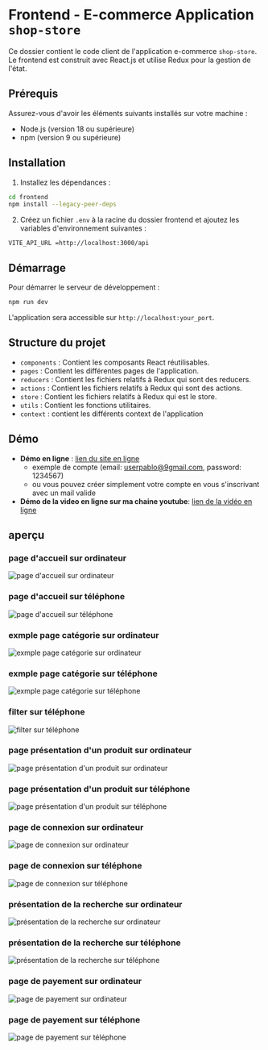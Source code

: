 # Frontend - E-commerce Application `shop-store`

Ce dossier contient le code client de l'application e-commerce `shop-store`. Le frontend est construit avec React.js et utilise Redux pour la gestion de l'état.

## Prérequis

Assurez-vous d'avoir les éléments suivants installés sur votre machine :
- Node.js (version 18 ou supérieure)
- npm (version 9 ou supérieure)

## Installation

1. Installez les dépendances :

```bash
cd frontend
npm install --legacy-peer-deps
```

2. Créez un fichier `.env` à la racine du dossier frontend et ajoutez les variables d'environnement suivantes :

```env
VITE_API_URL =http://localhost:3000/api
```

## Démarrage

Pour démarrer le serveur de développement :

```bash
npm run dev
```

L'application sera accessible sur `http://localhost:your_port`.

## Structure du projet

- `components` : Contient les composants React réutilisables.
- `pages` : Contient les différentes pages de l'application.
- `reducers` : Contient les fichiers relatifs à Redux qui sont des reducers.
- `actions` : Contient les fichiers relatifs à Redux qui sont des actions.
- `store` : Contient les fichiers relatifs à Redux qui est le store.
- `utils` : Contient les fonctions utilitaires.
- `context` : contient les différents context de l'application

## Démo

- **Démo en ligne** : [lien du site en ligne](https://shop-store-one.vercel.app/)
    - exemple de compte (email: userpablo@9gmail.com, password: 1234567)
    - ou vous pouvez créer simplement votre compte en vous s'inscrivant avec un mail valide
- **Démo de la video en ligne sur ma chaine youtube**: [lien de la vidéo en ligne]()

## aperçu

### page d'accueil sur ordinateur

![page d'accueil sur ordinateur](./demo_images/ordi_demo/ordi_accueil.png)

### page d'accueil sur téléphone

![page d'accueil sur téléphone](./demo_images/phone_demo/accuei_phone.png)

### exmple page catégorie sur ordinateur

![exmple page catégorie sur ordinateur](./demo_images/ordi_demo/ordi_page_cat.png)

### exmple page catégorie sur téléphone

![exmple page catégorie sur téléphone](./demo_images/phone_demo/phone_cat.png)


### filter sur téléphone

![filter sur téléphone](./demo_images/phone_demo/phone_filter.png)

### page présentation d'un produit sur ordinateur

![page présentation d'un produit sur ordinateur](./demo_images/ordi_demo/ordi_hero.png)

### page présentation d'un produit sur téléphone

![page présentation d'un produit sur téléphone](./demo_images/phone_demo/phone_hero.png)

### page de connexion sur ordinateur

![page de connexion sur ordinateur](./demo_images/ordi_demo/ordi_login.png)

### page de connexion sur téléphone

![page de connexion sur téléphone](./demo_images/phone_demo/phone_login.png)


### présentation de la recherche sur ordinateur

![présentation de la recherche sur ordinateur](./demo_images/ordi_demo/ordi_seach.png)

### présentation de la recherche sur téléphone

![présentation de la recherche sur téléphone](./demo_images/phone_demo/phone_seach.png)

### page de payement sur ordinateur

![page de payement sur ordinateur](./demo_images/ordi_demo/ordi_stripe.png)


### page de payement sur téléphone

![page de payement sur téléphone](./demo_images/phone_demo/phone_stripe.png)